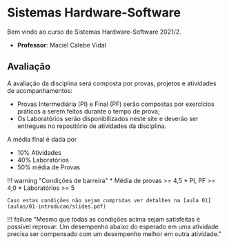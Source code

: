 # Sistemas Hardware-Software

Bem vindo ao curso de Sistemas Hardware-Software 2021/2. 

* **Professor**: Maciel Calebe Vidal

## Avaliação

A avaliação da disciplina será composta por provas, projetos e atividades de acompanhamentos:

* Provas Intermediária (PI) e Final (PF) serão compostas por exercícios práticos a serem feitos durante o tempo de prova;
* Os Laboratórios serão disponibilizados neste site e deverão ser entregues no repositório de atividades da disciplina. 

A média final é dada por 

* 10% Atividades
* 40% Laboratórios
* 50% média de Provas

!!! warning "Condições de barreira"
    * Média de provas >= 4,5
    * PI, PF >= 4,0
    * Laboratórios >= 5

    Caso estas condições não sejam cumpridas ver detalhes na [aula 01](aulas/01-introducao/slides.pdf)

!!! failure "Mesmo que todas as condições acima sejam satisfeitas é possível reprovar. Um desempenho abaixo do esperado em uma atividade precisa ser compensado com um desempenho melhor em outra atividade."
